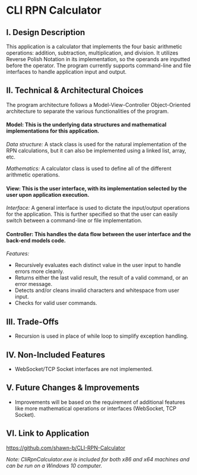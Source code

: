 # CLI RPN Calculator

## I. Design Description

This application is a calculator that implements the four basic arithmetic operations: addition, subtraction, multiplication, and division. It utilizes Reverse Polish Notation in its implementation, so the operands are inputted before the operator. The program currently supports command-line and file interfaces to handle application input and output.

## II. Technical & Architectural Choices

The program architecture follows a Model-View-Controller Object-Oriented architecture to separate the various functionalities of the program.

#### Model: This is the underlying data structures and mathematical implementations for this application.

*Data structure:* A stack class is used for the natural implementation of the RPN calculations, but it can also be implemented using a linked list, array, etc.

*Mathematics:* A calculator class is used to define all of the different arithmetic operations.

#### View: This is the user interface, with its implementation selected by the user upon application execution.

*Interface:* A general interface is used to dictate the input/output operations for the application. This is further specified so that the user can easily switch between a command-line or file implementation.

#### Controller: This handles the data flow between the user interface and the back-end models code.

*Features:*

* Recursively evaluates each distinct value in the user input to handle errors more cleanly.
* Returns either the last valid result, the result of a valid command, or an error message.
* Detects and/or cleans invalid characters and whitespace from user input.
* Checks for valid user commands.
		
## III. Trade-Offs

* Recursion is used in place of while loop to simplify exception handling.

## IV. Non-Included Features

* WebSocket/TCP Socket interfaces are not implemented.

## V. Future Changes & Improvements

* Improvements will be based on the requirement of additional features like more mathematical operations or interfaces (WebSocket, TCP Socket).

## VI. Link to Application

https://github.com/shawn-b/CLI-RPN-Calculator

*Note: CliRpnCalculator.exe is included for both x86 and x64 machines and can be run on a Windows 10 computer.*
